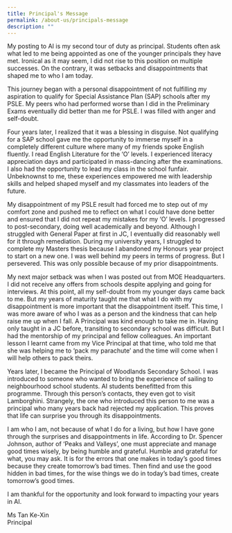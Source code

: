 ```yaml
---
title: Principal's Message
permalink: /about-us/principals-message
description: ""
---
```

<p>My posting to AI is my second tour of duty as principal. Students often ask what led to me being appointed as one of the younger principals they have met. Ironical as it may seem, I did not rise to this position on multiple successes. On the contrary, it was setbacks and disappointments that shaped me to who I am today.</p>
<p>This journey began with a personal disappointment of not fulfilling my aspiration to qualify for Special Assistance Plan (SAP) schools after my PSLE. My peers who had performed worse than I did in the Preliminary Exams eventually did better than me for PSLE. I was filled with anger and self-doubt.</p>
<p>Four years later, I realized that it was a blessing in disguise. Not qualifying for a SAP school gave me the opportunity to immerse myself in a completely different culture where many of my friends spoke English fluently. I read English Literature for the &lsquo;O&rsquo; levels. I experienced literacy appreciation days and participated in mass-dancing after the examinations. I also had the opportunity to lead my class in the school funfair. Unbeknownst to me, these experiences empowered me with leadership skills and helped shaped myself and my classmates into leaders of the future.</p>
<p>My disappointment of my PSLE result had forced me to step out of my comfort zone and pushed me to reflect on what I could have done better and ensured that I did not repeat my mistakes for my &lsquo;O&rsquo; levels. I progressed to post-secondary, doing well academically and beyond. Although I struggled with General Paper at first in JC, I eventually did reasonably well for it through remediation. During my university years, I struggled to complete my Masters thesis because I abandoned my Honours year project to start on a new one. I was well behind my peers in terms of progress. But I persevered. This was only possible because of my prior disappointments.</p>
<p>My next major setback was when I was posted out from MOE Headquarters. I did not receive any offers from schools despite applying and going for interviews. At this point, all my self-doubt from my younger days came back to me. But my years of maturity taught me that what I do with my disappointment is more important that the disappointment itself. This time, I was more aware of who I was as a person and the kindness that can help raise me up when I fall. A Principal was kind enough to take me in. Having only taught in a JC before, transiting to secondary school was difficult. But I had the mentorship of my principal and fellow colleagues. An important lesson I learnt came from my Vice Principal at that time, who told me that she was helping me to &lsquo;pack my parachute&rsquo; and the time will come when I will help others to pack theirs.</p>
<p>Years later, I became the Principal of Woodlands Secondary School. I was introduced to someone who wanted to bring the experience of sailing to neighbourhood school students. AI students benefitted from this programme. Through this person&rsquo;s contacts, they even got to visit Lamborghini. Strangely, the one who introduced this person to me was a principal who many years back had rejected my application. This proves that life can surprise you through its disappointments.</p>
<p>I am who I am, not because of what I do for a living, but how I have gone through the surprises and disappointments in life. According to Dr. Spencer Johnson, author of &lsquo;Peaks and Valleys&rsquo;, one must appreciate and manage good times wisely, by being humble and grateful. Humble and grateful for what, you may ask. It is for the errors that one makes in today&rsquo;s good times because they create tomorrow&rsquo;s bad times. Then find and use the good hidden in bad times, for the wise things we do in today&rsquo;s bad times, create tomorrow&rsquo;s good times.</p>
<p>I am thankful for the opportunity and look forward to impacting your years in AI.</p>
<p>Ms Tan Ke-Xin<br />Principal</p>